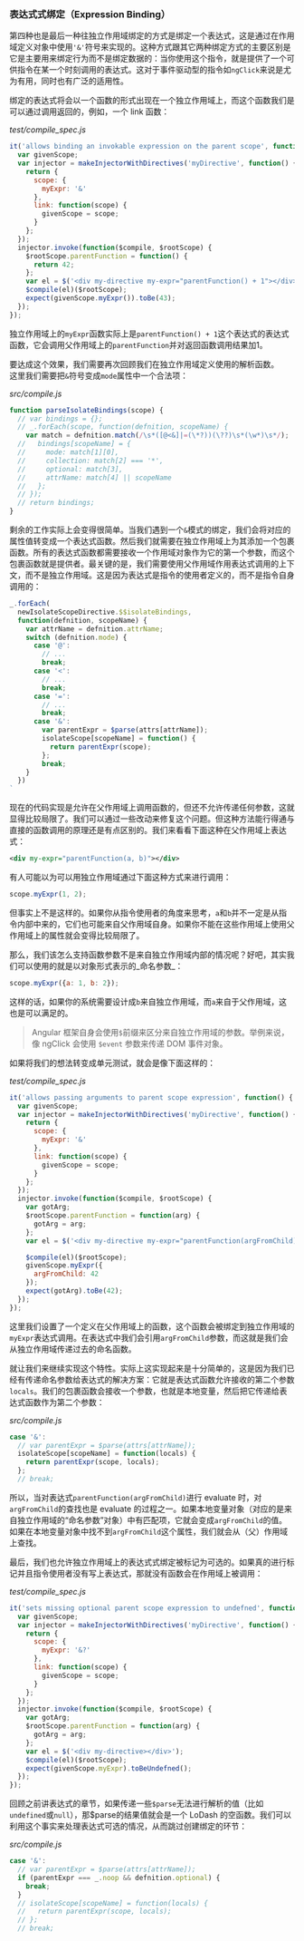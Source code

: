 ### 表达式式绑定（Expression Binding）

第四种也是最后一种往独立作用域绑定的方式是绑定一个表达式，这是通过在作用域定义对象中使用`'&'`符号来实现的。这种方式跟其它两种绑定方式的主要区别是它是主要用来绑定行为而不是绑定数据的：当你使用这个指令，就是提供了一个可供指令在某一个时刻调用的表达式。这对于事件驱动型的指令如`ngClick`来说是尤为有用，同时也有广泛的适用性。

绑定的表达式将会以一个函数的形式出现在一个独立作用域上，而这个函数我们是可以通过调用返回的，例如，一个 link 函数：

_test/compile\_spec.js_

```js
it('allows binding an invokable expression on the parent scope', function() {
  var givenScope;
  var injector = makeInjectorWithDirectives('myDirective', function() {
    return {
      scope: {
        myExpr: '&'
      },
      link: function(scope) {
        givenScope = scope;
      }
    };
  });
  injector.invoke(function($compile, $rootScope) {
    $rootScope.parentFunction = function() {
      return 42;
    };
    var el = $('<div my-directive my-expr="parentFunction() + 1"></div>');
    $compile(el)($rootScope);
    expect(givenScope.myExpr()).toBe(43);
  });
});
```

独立作用域上的`myExpr`函数实际上是`parentFunction() + 1`这个表达式的表达式函数，它会调用父作用域上的`parentFunction`并对返回函数调用结果加1。

要达成这个效果，我们需要再次回顾我们在独立作用域定义使用的解析函数。  
这里我们需要把`&`符号变成`mode`属性中一个合法项：

_src/compile.js_

```js
function parseIsolateBindings(scope) {
  // var bindings = {};
  // _.forEach(scope, function(defnition, scopeName) {
    var match = defnition.match(/\s*([@<&]|=(\*?))(\??)\s*(\w*)\s*/);
  //   bindings[scopeName] = {
  //     mode: match[1][0],
  //     collection: match[2] === '*',
  //     optional: match[3],
  //     attrName: match[4] || scopeName
  //   };
  // });
  // return bindings;
}
```

剩余的工作实际上会变得很简单。当我们遇到一个`&`模式的绑定，我们会将对应的属性值转变成一个表达式函数。然后我们就需要在独立作用域上为其添加一个包裹函数。所有的表达式函数都需要接收一个作用域对象作为它的第一个参数，而这个包裹函数就是提供者。最关键的是，我们需要使用父作用域作用表达式调用的上下文，而不是独立作用域。这是因为表达式是指令的使用者定义的，而不是指令自身调用的：

```js
_.forEach(
  newIsolateScopeDirective.$$isolateBindings,
  function(defnition, scopeName) {
    var attrName = defnition.attrName;
    switch (defnition.mode) {
      case '@':
        // ...
        break;
      case '<':
        // ...
        break;
      case '=':
        // ...
        break;
      case '&':
        var parentExpr = $parse(attrs[attrName]);
        isolateScope[scopeName] = function() {
          return parentExpr(scope);
        };
        break;
    }
  })
`
```

现在的代码实现是允许在父作用域上调用函数的，但还不允许传递任何参数，这就显得比较局限了。我们可以通过一些改动来修复这个问题。但这种方法能行得通与直接的函数调用的原理还是有点区别的。我们来看看下面这种在父作用域上表达式：

```xml
<div my-expr="parentFunction(a, b)"></div>
```

有人可能以为可以用独立作用域通过下面这种方式来进行调用：

```js
scope.myExpr(1, 2);
```

但事实上不是这样的。如果你从指令使用者的角度来思考，`a`和`b`并不一定是从指令内部中来的，它们也可能来自父作用域自身。如果你不能在这些作用域上使用父作用域上的属性就会变得比较局限了。

那么，我们该怎么支持函数参数不是来自独立作用域内部的情况呢？好吧，其实我们可以使用的就是以对象形式表示的_命名参数_：

```js
scope.myExpr({a: 1, b: 2});
```

这样的话，如果你的系统需要设计成`b`来自独立作用域，而`a`来自于父作用域，这也是可以满足的。

> Angular 框架自身会使用`$`前缀来区分来自独立作用域的参数。举例来说，像 ngClick 会使用 `$event` 参数来传递 DOM 事件对象。

如果将我们的想法转变成单元测试，就会是像下面这样的：

_test/compile\_spec.js_

```js
it('allows passing arguments to parent scope expression', function() {
  var givenScope;
  var injector = makeInjectorWithDirectives('myDirective', function() {
    return {
      scope: {
        myExpr: '&'
      },
      link: function(scope) {
        givenScope = scope;
      }
    };
  });
  injector.invoke(function($compile, $rootScope) {
    var gotArg;
    $rootScope.parentFunction = function(arg) {
      gotArg = arg;
    };
    var el = $('<div my-directive my-expr="parentFunction(argFromChild)"></div>');

    $compile(el)($rootScope);
    givenScope.myExpr({
      argFromChild: 42
    });
    expect(gotArg).toBe(42);
  });
});
```

这里我们设置了一个定义在父作用域上的函数，这个函数会被绑定到独立作用域的`myExpr`表达式调用。在表达式中我们会引用`argFromChild`参数，而这就是我们会从独立作用域传递过去的命名函数。

就让我们来继续实现这个特性。实际上这实现起来是十分简单的，这是因为我们已经有传递命名参数给表达式的解决方案：它就是表达式函数允许接收的第二个参数`locals`。我们的包裹函数会接收一个参数，也就是本地变量，然后把它传递给表达式函数作为第二个参数：

_src/compile.js_

```js
case '&':
  // var parentExpr = $parse(attrs[attrName]);
  isolateScope[scopeName] = function(locals) {
    return parentExpr(scope, locals);
  };
  // break;
```

所以，当对表达式`parentFunction(argFromChild)`进行 evaluate 时，对`argFromChild`的查找也是 evaluate 的过程之一。如果本地变量对象（对应的是来自独立作用域的“命名参数”对象）中有匹配项，它就会变成`argFromChild`的值。如果在本地变量对象中找不到`argFromChild`这个属性，我们就会从（父）作用域上查找。

最后，我们也允许独立作用域上的表达式式绑定被标记为可选的。如果真的进行标记并且指令使用者没有写上表达式，那就没有函数会在作用域上被调用：

_test/compile\_spec.js_

```js
it('sets missing optional parent scope expression to undefned', function() {
  var givenScope;
  var injector = makeInjectorWithDirectives('myDirective', function() {
    return {
      scope: {
        myExpr: '&?'
      },
      link: function(scope) {
        givenScope = scope;
      }
    };
  });
  injector.invoke(function($compile, $rootScope) {
    var gotArg;
    $rootScope.parentFunction = function(arg) {
      gotArg = arg;
    };
    var el = $('<div my-directive></div>');
    $compile(el)($rootScope);
    expect(givenScope.myExpr).toBeUndefned();
  });
});
```

回顾之前讲表达式的章节，如果传递一些`$parse`无法进行解析的值（比如`undefined`或`null`），那$parse的结果值就会是一个 LoDash 的空函数。我们可以利用这个事实来处理表达式可选的情况，从而跳过创建绑定的环节：

_src/compile.js_

```js
case '&':
  // var parentExpr = $parse(attrs[attrName]);
  if (parentExpr === _.noop && defnition.optional) {
    break;
  }
  // isolateScope[scopeName] = function(locals) {
  //   return parentExpr(scope, locals);
  // };
  // break;
```



